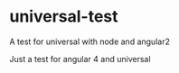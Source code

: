 # universal-test
A test for universal with node and angular2

Just a test for angular 4 and universal
